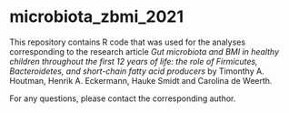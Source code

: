 # microbiota_zbmi_2021



This repository contains R code that was used for the analyses corresponding to the research article *Gut microbiota and BMI in healthy children throughout the first 12 years of life: the role of Firmicutes, Bacteroidetes, and short-chain fatty acid producers* by Timonthy A. Houtman, Henrik A. Eckermann, Hauke Smidt and Carolina de Weerth.

For any questions, please contact the corresponding author.



